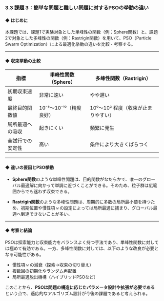 ### 3.3 課題 3：簡単な問題と難しい問題に対するPSOの挙動の違い

#### ◆ はじめに

本課題では、課題1で実験対象とした単峰性の関数（例：Sphere関数）と、課題2で対象とした多峰性の関数（例：Rastrigin関数）を用いて、PSO（Particle Swarm Optimization）による最適化挙動の違いを比較・考察する。

---

#### ◆ 収束挙動の比較

| 指標             | 単峰性関数（Sphere）    | 多峰性関数（Rastrigin）             |
| ---------------- | ----------------------- | ----------------------------------- |
| 初期収束速度     | 非常に速い              | やや遅い                            |
| 最終目的関数値   | 10⁻⁸〜10⁻¹⁰（精度良好） | 10⁰〜10² 程度（収束が止まりやすい） |
| 局所最適への吸収 | 起きにくい              | 頻繁に発生                          |
| 全試行での安定性 | 高い                    | 条件により大きくばらつく            |

---

#### ◆ 違いの要因とPSO挙動

- **Sphere関数**のような単峰性問題は、目的関数がなだらかで、唯一のグローバル最適解に向かって単調に近づくことができる。そのため、粒子群は広範囲からでも迷わず収束できる。
  
- **Rastrigin関数**のような多峰性問題は、周期的に多数の局所最小値を持つため、初期位置や慣性項 `w` の設定によっては局所最適に捕まり、グローバル最適へ到達できないことが多い。

---

#### ◆ 考察と結論

PSOは探索能力と収束能力をバランスよく持つ手法であり、単峰性関数に対しては極めて有効である。一方、多峰性関数に対しては、以下のような改良が必要となる可能性がある。

- 慣性項 `w` の減衰（探索→収束の切り替え）
- 複数回の初期化やランダム再配置
- 局所最適脱出機構（ハイブリッドPSOなど）

このことから、**PSOは問題の構造に応じたパラメータ設計や拡張が必要である**という点で、適応的なアルゴリズム設計が今後の課題であると考えられる。
